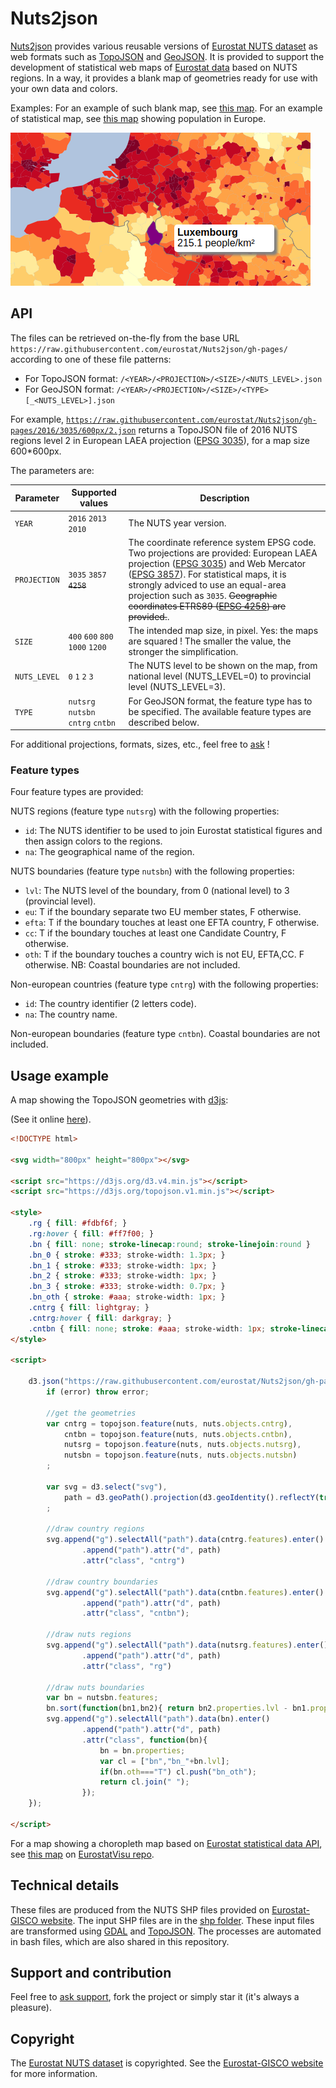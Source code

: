 # Nuts2json

[Nuts2json](https://github.com/eurostat/Nuts2json) provides various reusable versions of [Eurostat NUTS dataset](http://ec.europa.eu/eurostat/web/nuts/overview) as web formats such as [TopoJSON](https://github.com/mbostock/topojson/wiki) and [GeoJSON](http://geojson.org/). It is provided to support the development of statistical web maps of [Eurostat data](http://ec.europa.eu/eurostat/) based on NUTS regions. In a way, it provides a blank map of geometries ready for use with your own data and colors.

Examples: For an example of such blank map, see [this map](http://eurostat.github.io/Nuts2json/examples/overview.html?proj=3035&lvl=3&s=1000&y=2016). For an example of statistical map, see [this map](http://eurostat.github.io/EurostatVisu/population_map.html?proj=3035&lvl=3&s=1000&time=2016) showing population in Europe.

[![Example](img/ex_population.png)](http://eurostat.github.io/EurostatVisu/population_map.html?proj=3035&lvl=3&s=1000&time=2016)

## API

The files can be retrieved on-the-fly from the base URL `https://raw.githubusercontent.com/eurostat/Nuts2json/gh-pages/` according to one of these file patterns:

- For TopoJSON format: `/<YEAR>/<PROJECTION>/<SIZE>/<NUTS_LEVEL>.json`
- For GeoJSON format: `/<YEAR>/<PROJECTION>/<SIZE>/<TYPE>[_<NUTS_LEVEL>].json`

For example, [`https://raw.githubusercontent.com/eurostat/Nuts2json/gh-pages/2016/3035/600px/2.json`](https://raw.githubusercontent.com/eurostat/Nuts2json/gh-pages/2016/3035/600px/2.json)</a> returns a TopoJSON file of 2016 NUTS regions level 2 in European LAEA projection ([EPSG 3035](http://spatialreference.org/ref/epsg/etrs89-etrs-laea/)), for a map size 600*600px.

The parameters are:

| Parameter | Supported values | Description |
| ------------- | ------------- |-------------|
| `YEAR` | `2016` `2013` `2010` | The NUTS year version. |
| `PROJECTION` | `3035` `3857` ~~`4258`~~ | The coordinate reference system EPSG code. Two projections are provided: European LAEA projection ([EPSG 3035](http://spatialreference.org/ref/epsg/etrs89-etrs-laea/)) and Web Mercator ([EPSG 3857](http://spatialreference.org/ref/sr-org/7483/)). For statistical maps, it is strongly adviced to use an equal-area projection such as `3035`. ~~Geographic coordinates ETRS89 ([EPSG 4258](http://spatialreference.org/ref/epsg/4258/)) are provided.~~. |
| `SIZE` | `400` `600` `800` `1000` `1200` | The intended map size, in pixel. Yes: the maps are squared ! The smaller the value, the stronger the simplification. |
| `NUTS_LEVEL` | `0` `1` `2` `3` | The NUTS level to be shown on the map, from national level (NUTS_LEVEL=0) to provincial level (NUTS_LEVEL=3). |
| `TYPE` | `nutsrg` `nutsbn` `cntrg` `cntbn` | For GeoJSON format, the feature type has to be specified. The available feature types are described below. |

For additional projections, formats, sizes, etc., feel free to [ask](https://github.com/eurostat/Nuts2json/issues/new) !

### Feature types

Four feature types are provided:

NUTS regions (feature type `nutsrg`) with the following properties:
  - `id`: The NUTS identifier to be used to join Eurostat statistical figures and then assign colors to the regions.
  - `na`: The geographical name of the region.

NUTS boundaries (feature type `nutsbn`) with the following properties:
  - `lvl`: The NUTS level of the boundary, from 0 (national level) to 3 (provincial level).
  - `eu`: T if the boundary separate two EU member states, F otherwise.
  - `efta`: T if the boundary touches at least one EFTA country, F otherwise.
  - `cc`: T if the boundary touches at least one Candidate Country, F otherwise.
  - `oth`: T if the boundary touches a country wich is not EU, EFTA,CC. F otherwise.
NB: Coastal boundaries are not included.

Non-european countries (feature type `cntrg`) with the following properties:
  - `id`: The country identifier (2 letters code).
  - `na`: The country name.

Non-european boundaries (feature type `cntbn`). Coastal boundaries are not included.


## Usage example

A map showing the TopoJSON geometries with [d3js](https://d3js.org/):

(See it online [here](https://eurostat.github.io/Nuts2json/examples/usage.html)).

```html
<!DOCTYPE html>

<svg width="800px" height="800px"></svg>

<script src="https://d3js.org/d3.v4.min.js"></script>
<script src="https://d3js.org/topojson.v1.min.js"></script>

<style>
	.rg { fill: #fdbf6f; }
	.rg:hover { fill: #ff7f00; }
	.bn { fill: none; stroke-linecap:round; stroke-linejoin:round }
	.bn_0 { stroke: #333; stroke-width: 1.3px; }
	.bn_1 { stroke: #333; stroke-width: 1px; }
	.bn_2 { stroke: #333; stroke-width: 1px; }
	.bn_3 { stroke: #333; stroke-width: 0.7px; }
	.bn_oth { stroke: #aaa; stroke-width: 1px; }
	.cntrg { fill: lightgray; }
	.cntrg:hover { fill: darkgray; }
	.cntbn { fill: none; stroke: #aaa; stroke-width: 1px; stroke-linecap:round; stroke-linejoin:round }
</style>

<script>

	d3.json("https://raw.githubusercontent.com/eurostat/Nuts2json/gh-pages/2016/3035/800px/3.json", function(error, nuts) {
		if (error) throw error;

		//get the geometries
		var cntrg = topojson.feature(nuts, nuts.objects.cntrg),
			cntbn = topojson.feature(nuts, nuts.objects.cntbn),
			nutsrg = topojson.feature(nuts, nuts.objects.nutsrg),
			nutsbn = topojson.feature(nuts, nuts.objects.nutsbn)
		;

		var svg = d3.select("svg"),
			path = d3.geoPath().projection(d3.geoIdentity().reflectY(true).fitSize([800,800], nutsrg))
		;

		//draw country regions
		svg.append("g").selectAll("path").data(cntrg.features).enter()
				.append("path").attr("d", path)
				.attr("class", "cntrg")

		//draw country boundaries
		svg.append("g").selectAll("path").data(cntbn.features).enter()
				.append("path").attr("d", path)
				.attr("class", "cntbn");

		//draw nuts regions
		svg.append("g").selectAll("path").data(nutsrg.features).enter()
				.append("path").attr("d", path)
				.attr("class", "rg")

		//draw nuts boundaries
		var bn = nutsbn.features;
		bn.sort(function(bn1,bn2){ return bn2.properties.lvl - bn1.properties.lvl; });
		svg.append("g").selectAll("path").data(bn).enter()
				.append("path").attr("d", path)
				.attr("class", function(bn){
					bn = bn.properties;
					var cl = ["bn","bn_"+bn.lvl];
					if(bn.oth==="T") cl.push("bn_oth");
					return cl.join(" ");
				});
	});

</script>
```

For a map showing a choropleth map based on [Eurostat statistical data API](http://ec.europa.eu/eurostat/web/json-and-unicode-web-services/getting-started/rest-request), see [this map](http://eurostat.github.io/EurostatVisu/population_map.html) on [EurostatVisu repo](https://github.com/eurostat/EurostatVisu/blob/gh-pages/population_map.html).

## Technical details

These files are produced from the NUTS SHP files provided on [Eurostat-GISCO website](http://ec.europa.eu/eurostat/web/gisco/geodata/reference-data/administrative-units-statistical-units/nuts). The input SHP files are in the [shp folder](/shp). These input files are transformed using [GDAL](http://www.gdal.org/) and [TopoJSON](https://github.com/mbostock/topojson/wiki). The processes are automated in bash files, which are also shared in this repository.

## Support and contribution

Feel free to [ask support](https://github.com/eurostat/Nuts2json/issues/new), fork the project or simply star it (it's always a pleasure).

## Copyright

The [Eurostat NUTS dataset](http://ec.europa.eu/eurostat/web/nuts/overview) is copyrighted. See the [Eurostat-GISCO website](http://ec.europa.eu/eurostat/web/gisco/geodata/reference-data/administrative-units-statistical-units/nuts) for more information.
